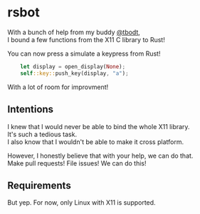 # rsbot

With a bunch of help from my buddy [@tbodt](https://github.com/tbodt),  
I bound a few functions from the X11 C library to Rust!

You can now press a simulate a keypress from Rust!  
```Rust
	let display = open_display(None);
	self::key::push_key(display, "a");
```

With a lot of room for improvment!  

## Intentions

I knew that I would never be able to bind the whole X11 library.  
It's such a tedious task.  
I also know that I wouldn't be able to make it cross platform.

However, I honestly believe that with your help, we can do that.  
Make pull requests! File issues! We can do this!

## Requirements

But yep. For now, only Linux with X11 is supported.
